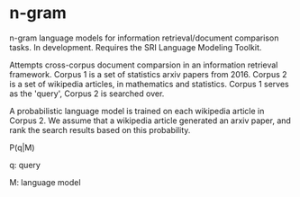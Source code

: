 # n-gram
n-gram language models for information retrieval/document
comparison tasks. In development. 
Requires the SRI Language Modeling Toolkit.

Attempts cross-corpus document comparsion in an information retrieval
framework. Corpus 1 is a set of statistics arxiv papers from 2016. 
Corpus 2 is a set of wikipedia articles, in mathematics and statistics.
Corpus 1 serves as the 'query', Corpus 2 is searched over.

A probabilistic language model is trained on each wikipedia article in Corpus 2.
We assume that a wikipedia article generated an arxiv paper, and 
rank the search results based on this probability.

P(q|M)

q: query

M: language model
